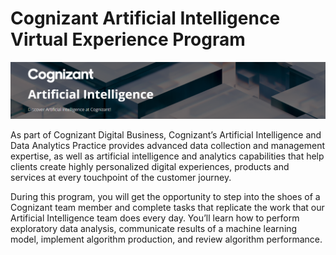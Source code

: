 # Cognizant Artificial Intelligence Virtual Experience Program

![header](https://github.com/VanessaAttaFynn/Cognizant_AI_VEP/blob/main/assets/header-img.png)

As part of Cognizant Digital Business, Cognizant’s Artificial Intelligence and Data Analytics Practice provides advanced data collection and management expertise, as well as artificial intelligence and analytics capabilities that help clients create highly personalized digital experiences, products and services at every touchpoint of the customer journey.

During this program, you will get the opportunity to step into the shoes of a Cognizant team member and complete tasks that replicate the work that our Artificial Intelligence team does every day. You’ll learn how to perform exploratory data analysis, communicate results of a machine learning model, implement algorithm production, and review algorithm performance. 
